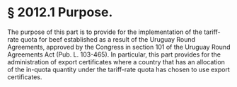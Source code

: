 # § 2012.1   Purpose.

The purpose of this part is to provide for the implementation of the tariff-rate quota for beef established as a result of the Uruguay Round Agreements, approved by the Congress in section 101 of the Uruguay Round Agreements Act (Pub. L. 103-465). In particular, this part provides for the administration of export certificates where a country that has an allocation of the in-quota quantity under the tariff-rate quota has chosen to use export certificates.




